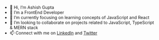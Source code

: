 - 👋 Hi, I’m Ashish Gupta
- 👀 I’m a FrontEnd Developer
- 🌱 I’m currently focusing on learning concepts of JavaScript and React
- 💞️ I’m looking to collaborate on projects related to JavaScript, TypeScript & MERN stack
- 📫 Connect with me on [LinkedIn](https://www.linkedin.com/in/ashish-gupta0801) and [Twitter](https://twitter.com/_AsHiSh_08)

<!---
ashish-revirt/ashish-revirt is a ✨ special ✨ repository because its `README.md` (this file) appears on your GitHub profile.
You can click the Preview link to take a look at your changes.
--->
